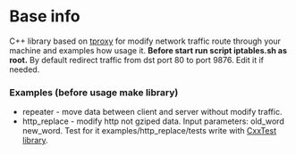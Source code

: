 # Base info
C++ library based on [tproxy](https://www.kernel.org/doc/Documentation/networking/tproxy.txt) for modify network traffic route through your machine and examples how usage it.  **Before start run script iptables.sh as root.** By default redirect traffic from dst port 80 to port 9876. Edit it if needed.
### Examples (before usage make library)
* repeater - move data between client and server without modify traffic.
* http_replace - modify http not gziped data. Input parameters: old_word new_word. Test for it examples/http_replace/tests write with [CxxTest library](http://cxxtest.com/).
